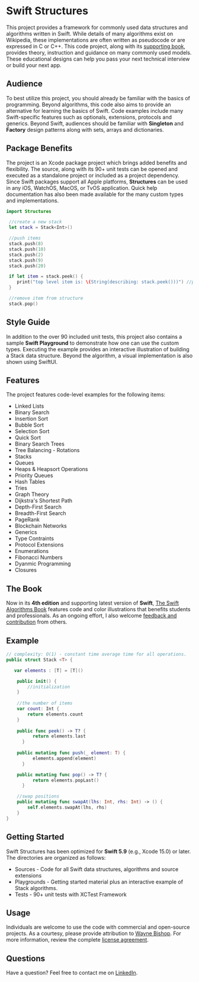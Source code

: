Swift Structures
====================

This project provides a framework for commonly used data structures and algorithms written in Swift. While details of many algorithms exist on Wikipedia, these implementations are often written as pseudocode or are expressed in C or C++. This code project, along with its [supporting book](https://medium.com/swift-algorithms-data-structures), provides theory, instruction and guidance on many commonly used models. These educational designs can help you pass your next technical interview or build your next app.


Audience
---------------------

To best utilize this project, you should already be familiar with the basics of programming. Beyond algorithms, this code also aims to provide an alternative for learning the basics of Swift. Code examples include many Swift-specific features such as optionals, extensions, protocols and generics. Beyond Swift, audiences should be familiar with **Singleton** and **Factory** design patterns along with sets, arrays and dictionaries.


Package Benefits
---------------------

The project is an Xcode package project which brings added benefits and flexibility. The source, along with its 90+ unit tests can be opened and executed as a standalone project or included as a project dependency. Since Swift packages support all Apple platforms, **Structures** can be used in any iOS, WatchOS, MacOS, or TvOS application. Quick help documentation has also been made available for the many custom types and implementations.


```swift
import Structures

 //create a new stack
 let stack = Stack<Int>()

 //push items
 stack.push(8)
 stack.push(10)
 stack.push(2)
 stack.push(9)
 stack.push(20)

 if let item = stack.peek() {
    print("top level item is: \(String(describing: stack.peek()))") //prints 20
 }

 //remove item from structure
 stack.pop()
```

Style Guide
---------------------

In addition to the over 90 included unit tests, this project also contains a sample **Swift Playground** to demonstrate how one can use the custom types. Executing the example provides an interactive illustration of building a Stack data structure. Beyond the algorithm, a visual implementation is also shown using SwiftUI. 


Features
--------------------

The project features code-level examples for the following items:

+ Linked Lists
+ Binary Search
+ Insertion Sort
+ Bubble Sort
+ Selection Sort
+ Quick Sort
+ Binary Search Trees
+ Tree Balancing - Rotations
+ Stacks
+ Queues
+ Heaps & Heapsort Operations
+ Priority Queues
+ Hash Tables
+ Tries
+ Graph Theory
+ Dijkstra's Shortest Path
+ Depth-First Search
+ Breadth-First Search
+ PageRank
+ Blockchain Networks
+ Generics
+ Type Contraints
+ Protocol Extensions
+ Enumerations
+ Fibonacci Numbers
+ Dyanmic Programming
+ Closures


The Book
--------------------

Now in its **4th edition** and supporting latest version of **Swift**, [The Swift Algorithms Book](https://medium.com/swift-algorithms-data-structures) features code and color illustrations that benefits students and professionals. As an ongoing effort, I also welcome [feedback and contribution](https://github.com/waynewbishop/Structures/pulls) from others. 


Example
--------------------

```swift
// complexity: O(1) - constant time average time for all operations.
public struct Stack <T> {

   var elements : [T] = [T]()

    public init() {
        //initialization
    }
    
    //the number of items
    var count: Int {
        return elements.count
    }
    
    public func peek() -> T? {
          return elements.last
      }
  
    public mutating func push(_ element: T) {
          elements.append(element)
      }

    public mutating func pop() -> T? {
          return elements.popLast()
      }

    //swap positions
    public mutating func swapAt(lhs: Int, rhs: Int) -> () {
        self.elements.swapAt(lhs, rhs)
    }        
}
```

Getting Started
--------------------

Swift Structures has been optimized for **Swift 5.9** (e.g., Xcode 15.0) or later. The directories are organized as follows:
+ Sources - Code for all Swift data structures, algorithms and source extensions
+ Playgrounds - Getting started material plus an interactive example of Stack algorithms. 
+ Tests - 90+ unit tests with XCTest Framework


Usage
--------------------

Individuals are welcome to use the code with commercial and open-source projects. As a courtesy, please provide attribution to [Wayne Bishop](https://www.linkedin.com/in/waynebishop). For more information, review the complete [license agreement](https://github.com/waynewbishop/SwiftStructures/blob/master/License.md). 


Questions
--------------------

Have a question? Feel free to contact me on [LinkedIn](https://www.linkedin.com/in/waynebishop)</a>.
